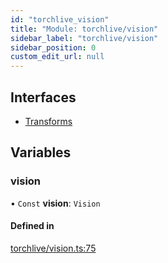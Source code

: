 ```yaml
---
id: "torchlive_vision"
title: "Module: torchlive/vision"
sidebar_label: "torchlive/vision"
sidebar_position: 0
custom_edit_url: null
---
```


## Interfaces

- [Transforms](../interfaces/torchlive_vision.transforms.md)

## Variables

### vision

• `Const` **vision**: `Vision`

#### Defined in

[torchlive/vision.ts:75](https://github.com/pytorch/live/blob/94e4e2e/react-native-pytorch-core/src/torchlive/vision.ts#L75)

